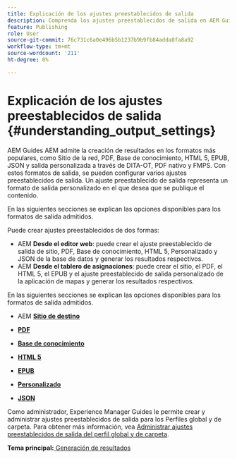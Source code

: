```yaml
---
title: Explicación de los ajustes preestablecidos de salida
description: Comprenda los ajustes preestablecidos de salida en AEM Guides. AEM Cree ajustes preestablecidos de salida desde el editor web y el panel de asignaciones para los formatos de sitio, PDF, HTML 5, EPUB, personalizado y JSON de la.
feature: Publishing
role: User
source-git-commit: 76c731c6a0e496b5b1237b9b9fb84adda8fa8a92
workflow-type: tm+mt
source-wordcount: '211'
ht-degree: 0%

---
```


# Explicación de los ajustes preestablecidos de salida {#understanding_output_settings}

AEM Guides AEM admite la creación de resultados en los formatos más populares, como Sitio de la red, PDF, Base de conocimiento, HTML 5, EPUB, JSON y salida personalizada a través de DITA-OT, PDF nativo y FMPS. Con estos formatos de salida, se pueden configurar varios ajustes preestablecidos de salida. Un ajuste preestablecido de salida representa un formato de salida personalizado en el que desea que se publique el contenido.

En las siguientes secciones se explican las opciones disponibles para los formatos de salida admitidos.

Puede crear ajustes preestablecidos de dos formas:

- AEM **Desde el editor web**: puede crear el ajuste preestablecido de salida de sitio, PDF, Base de conocimiento, HTML 5, Personalizado y JSON de la base de datos y generar los resultados respectivos.
- AEM **Desde el tablero de asignaciones**: puede crear el sitio, el PDF, el HTML 5, el EPUB y el ajuste preestablecido de salida personalizado de la aplicación de mapas y generar los resultados respectivos.

En las siguientes secciones se explican las opciones disponibles para los formatos de salida admitidos.

- AEM **[Sitio de destino](generate-output-aem-site.md)**

- **[PDF](generate-output-pdf.md)**

- **[Base de conocimiento](generate-output-knowledge-base.md)**

- **[HTML 5](generate-output-html5.md)**

- **[EPUB](generate-output-epub.md)**

- **[Personalizado](generate-output-custom.md)**

- **[JSON](generate-output-json.md)**

Como administrador, Experience Manager Guides le permite crear y administrar ajustes preestablecidos de salida para los Perfiles global y de carpeta. Para obtener más información, vea [Administrar ajustes preestablecidos de salida del perfil global y de carpeta](./web-editor-manage-output-presets.md).

**Tema principal:**[ Generación de resultados](generate-output.md)
